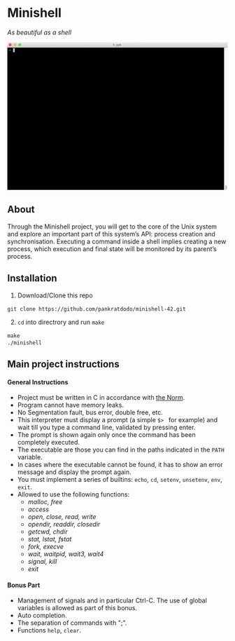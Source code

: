 # Minishell

*As beautiful as a shell*

![](minishell.gif)

## About
Through the Minishell project, you will get to the core of the Unix system and explore
an important part of this system’s API: process creation and synchronisation. Executing
a command inside a shell implies creating a new process, which execution and final state
will be monitored by its parent’s process.

## Installation
1. Download/Clone this repo
```
git clone https://github.com/pankratdodo/minishell-42.git
```
2. `cd` into directrory and run `make`
```
make
./minishell
```
## Main project instructions
#### General Instructions
- Project must be written in C in accordance with [the Norm](https://github.com/R4meau/minishell/blob/master/norme.en.pdf).
- Program cannot have memory leaks.
- No Segmentation fault, bus error, double free, etc.
- This interpreter must display a prompt (a simple `$> ` for example) and wait till you type a command line, validated by pressing enter.
- The prompt is shown again only once the command has been completely executed.
- The executable are those you can find in the paths indicated in the `PATH` variable.
- In cases where the executable cannot be found, it has to show an error message and
display the prompt again.
- You must implement a series of builtins: `echo`, `cd`, `setenv`, `unsetenv`, `env`, `exit`.
- Allowed to use the following functions:
  - *malloc, free*
  - *access*
  - *open, close, read, write*
  - *opendir, readdir, closedir*
  - *getcwd, chdir*
  - *stat, lstat, fstat*
  - *fork, execve*
  - *wait, waitpid, wait3, wait4*
  - *signal, kill*
  - *exit*
#### Bonus Part
- Management of signals and in particular Ctrl-C. The use of global variables is
allowed as part of this bonus.
- Auto completion.
- The separation of commands with ";".
- Functions `help`, `clear`.
